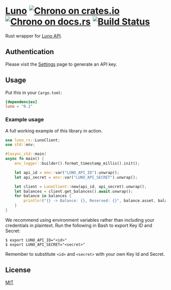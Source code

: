 [cratesio-image]: https://img.shields.io/crates/v/luno.svg
[cratesio]: https://crates.io/crates/luno
[docsrs-image]: https://docs.rs/luno/badge.svg
[docsrs]: https://docs.rs/luno

# [Luno][docsrs] [![Chrono on crates.io][cratesio-image]][cratesio] [![Chrono on docs.rs][docsrs-image]][docsrs] [![Build Status](https://travis-ci.com/samfatoks/luno-rs.svg?branch=main)](https://travis-ci.com/samfatoks/luno-rs)

Rust wrapper for [Luno API](https://www.luno.com/api).

## Authentication

Please visit the [Settings](https://www.luno.com/wallet/settings/api_keys) page
to generate an API key.

## Usage

Put this in your `Cargo.toml`:

```toml
[dependencies]
luno = "0.1"
```

### Example usage

A full working example of this library in action.

```rust
use luno_rs::LunoClient;
use std::env;

#[async_std::main]
async fn main() {
    env_logger::builder().format_timestamp_millis().init();

    let api_id = env::var("LUNO_API_ID").unwrap();
    let api_secret = env::var("LUNO_API_SECRET").unwrap();

    let client = LunoClient::new(api_id, api_secret).unwrap();
    let balances = client.get_balances().await.unwrap();
    for balance in balances {
        println!("{} -> Balance: {}, Reserved: {}", balance.asset, balance.balance, balance.reserved);
    }
}
```

We recommend using environment variables rather than including your credentials in plaintext. Run the following in Bash to export Key ID and Secret:

```
$ export LUNO_API_ID="<id>"
$ export LUNO_API_SECRET="<secret>"
```

Remember to substitute `<id>` and `<secret>` with your own Key Id and Secret.

## License

[MIT](https://github.com/samfatoks/luno-rs/blob/master/LICENSE.md)
